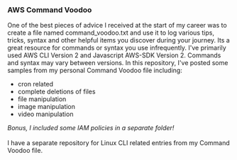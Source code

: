### AWS Command Voodoo

One of the best pieces of advice I received at the start of my career was to create a file named command_voodoo.txt and use it to log various tips, tricks, syntax and other helpful items you discover during your journey.  Its a great resource for commands or syntax you use infrequently.  I've primarily used AWS CLI Version 2 and Javascript AWS-SDK Version 2.  Commands and syntax may vary between versions.  In this repository, I've posted some samples from my personal Command Voodoo file including:

* cron related
* complete deletions of files
* file manipulation
* image manipulation
* video manipulation

*Bonus, I included some IAM policies in a separate folder!*<br>
<br>
I have a separate repository for Linux CLI related entries from my Command Voodoo file.  
